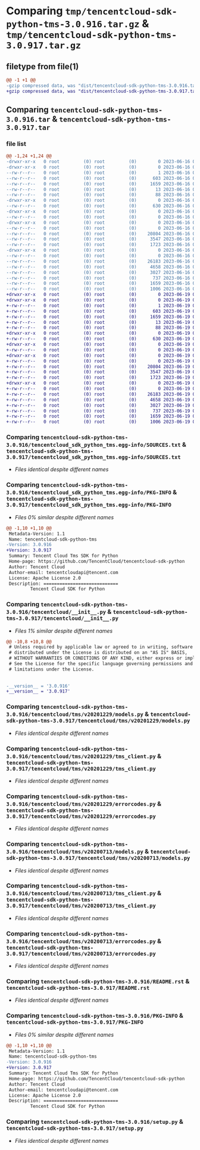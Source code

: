 # Comparing `tmp/tencentcloud-sdk-python-tms-3.0.916.tar.gz` & `tmp/tencentcloud-sdk-python-tms-3.0.917.tar.gz`

## filetype from file(1)

```diff
@@ -1 +1 @@
-gzip compressed data, was "dist/tencentcloud-sdk-python-tms-3.0.916.tar", last modified: Fri Jun 16 00:44:03 2023, max compression
+gzip compressed data, was "dist/tencentcloud-sdk-python-tms-3.0.917.tar", last modified: Mon Jun 19 00:35:59 2023, max compression
```

## Comparing `tencentcloud-sdk-python-tms-3.0.916.tar` & `tencentcloud-sdk-python-tms-3.0.917.tar`

### file list

```diff
@@ -1,24 +1,24 @@
-drwxr-xr-x   0 root         (0) root         (0)        0 2023-06-16 00:44:03.000000 tencentcloud-sdk-python-tms-3.0.916/
-drwxr-xr-x   0 root         (0) root         (0)        0 2023-06-16 00:44:03.000000 tencentcloud-sdk-python-tms-3.0.916/tencentcloud_sdk_python_tms.egg-info/
--rw-r--r--   0 root         (0) root         (0)        1 2023-06-16 00:44:03.000000 tencentcloud-sdk-python-tms-3.0.916/tencentcloud_sdk_python_tms.egg-info/dependency_links.txt
--rw-r--r--   0 root         (0) root         (0)      603 2023-06-16 00:44:03.000000 tencentcloud-sdk-python-tms-3.0.916/tencentcloud_sdk_python_tms.egg-info/SOURCES.txt
--rw-r--r--   0 root         (0) root         (0)     1659 2023-06-16 00:44:03.000000 tencentcloud-sdk-python-tms-3.0.916/tencentcloud_sdk_python_tms.egg-info/PKG-INFO
--rw-r--r--   0 root         (0) root         (0)       13 2023-06-16 00:44:03.000000 tencentcloud-sdk-python-tms-3.0.916/tencentcloud_sdk_python_tms.egg-info/top_level.txt
--rw-r--r--   0 root         (0) root         (0)       88 2023-06-16 00:44:03.000000 tencentcloud-sdk-python-tms-3.0.916/setup.cfg
-drwxr-xr-x   0 root         (0) root         (0)        0 2023-06-16 00:44:03.000000 tencentcloud-sdk-python-tms-3.0.916/tencentcloud/
--rw-r--r--   0 root         (0) root         (0)      630 2023-06-16 00:44:03.000000 tencentcloud-sdk-python-tms-3.0.916/tencentcloud/__init__.py
-drwxr-xr-x   0 root         (0) root         (0)        0 2023-06-16 00:44:03.000000 tencentcloud-sdk-python-tms-3.0.916/tencentcloud/tms/
--rw-r--r--   0 root         (0) root         (0)        0 2023-06-16 00:44:03.000000 tencentcloud-sdk-python-tms-3.0.916/tencentcloud/tms/__init__.py
-drwxr-xr-x   0 root         (0) root         (0)        0 2023-06-16 00:44:03.000000 tencentcloud-sdk-python-tms-3.0.916/tencentcloud/tms/v20201229/
--rw-r--r--   0 root         (0) root         (0)        0 2023-06-16 00:44:03.000000 tencentcloud-sdk-python-tms-3.0.916/tencentcloud/tms/v20201229/__init__.py
--rw-r--r--   0 root         (0) root         (0)    20804 2023-06-16 00:44:03.000000 tencentcloud-sdk-python-tms-3.0.916/tencentcloud/tms/v20201229/models.py
--rw-r--r--   0 root         (0) root         (0)     3547 2023-06-16 00:44:03.000000 tencentcloud-sdk-python-tms-3.0.916/tencentcloud/tms/v20201229/tms_client.py
--rw-r--r--   0 root         (0) root         (0)     1723 2023-06-16 00:44:03.000000 tencentcloud-sdk-python-tms-3.0.916/tencentcloud/tms/v20201229/errorcodes.py
-drwxr-xr-x   0 root         (0) root         (0)        0 2023-06-16 00:44:03.000000 tencentcloud-sdk-python-tms-3.0.916/tencentcloud/tms/v20200713/
--rw-r--r--   0 root         (0) root         (0)        0 2023-06-16 00:44:03.000000 tencentcloud-sdk-python-tms-3.0.916/tencentcloud/tms/v20200713/__init__.py
--rw-r--r--   0 root         (0) root         (0)    26183 2023-06-16 00:44:03.000000 tencentcloud-sdk-python-tms-3.0.916/tencentcloud/tms/v20200713/models.py
--rw-r--r--   0 root         (0) root         (0)     4658 2023-06-16 00:44:03.000000 tencentcloud-sdk-python-tms-3.0.916/tencentcloud/tms/v20200713/tms_client.py
--rw-r--r--   0 root         (0) root         (0)     3027 2023-06-16 00:44:03.000000 tencentcloud-sdk-python-tms-3.0.916/tencentcloud/tms/v20200713/errorcodes.py
--rw-r--r--   0 root         (0) root         (0)      737 2023-06-16 00:44:03.000000 tencentcloud-sdk-python-tms-3.0.916/README.rst
--rw-r--r--   0 root         (0) root         (0)     1659 2023-06-16 00:44:03.000000 tencentcloud-sdk-python-tms-3.0.916/PKG-INFO
--rw-r--r--   0 root         (0) root         (0)     1006 2023-06-16 00:44:03.000000 tencentcloud-sdk-python-tms-3.0.916/setup.py
+drwxr-xr-x   0 root         (0) root         (0)        0 2023-06-19 00:35:59.000000 tencentcloud-sdk-python-tms-3.0.917/
+drwxr-xr-x   0 root         (0) root         (0)        0 2023-06-19 00:35:59.000000 tencentcloud-sdk-python-tms-3.0.917/tencentcloud_sdk_python_tms.egg-info/
+-rw-r--r--   0 root         (0) root         (0)        1 2023-06-19 00:35:59.000000 tencentcloud-sdk-python-tms-3.0.917/tencentcloud_sdk_python_tms.egg-info/dependency_links.txt
+-rw-r--r--   0 root         (0) root         (0)      603 2023-06-19 00:35:59.000000 tencentcloud-sdk-python-tms-3.0.917/tencentcloud_sdk_python_tms.egg-info/SOURCES.txt
+-rw-r--r--   0 root         (0) root         (0)     1659 2023-06-19 00:35:59.000000 tencentcloud-sdk-python-tms-3.0.917/tencentcloud_sdk_python_tms.egg-info/PKG-INFO
+-rw-r--r--   0 root         (0) root         (0)       13 2023-06-19 00:35:59.000000 tencentcloud-sdk-python-tms-3.0.917/tencentcloud_sdk_python_tms.egg-info/top_level.txt
+-rw-r--r--   0 root         (0) root         (0)       88 2023-06-19 00:35:59.000000 tencentcloud-sdk-python-tms-3.0.917/setup.cfg
+drwxr-xr-x   0 root         (0) root         (0)        0 2023-06-19 00:35:59.000000 tencentcloud-sdk-python-tms-3.0.917/tencentcloud/
+-rw-r--r--   0 root         (0) root         (0)      630 2023-06-19 00:35:59.000000 tencentcloud-sdk-python-tms-3.0.917/tencentcloud/__init__.py
+drwxr-xr-x   0 root         (0) root         (0)        0 2023-06-19 00:35:59.000000 tencentcloud-sdk-python-tms-3.0.917/tencentcloud/tms/
+-rw-r--r--   0 root         (0) root         (0)        0 2023-06-19 00:35:59.000000 tencentcloud-sdk-python-tms-3.0.917/tencentcloud/tms/__init__.py
+drwxr-xr-x   0 root         (0) root         (0)        0 2023-06-19 00:35:59.000000 tencentcloud-sdk-python-tms-3.0.917/tencentcloud/tms/v20201229/
+-rw-r--r--   0 root         (0) root         (0)        0 2023-06-19 00:35:59.000000 tencentcloud-sdk-python-tms-3.0.917/tencentcloud/tms/v20201229/__init__.py
+-rw-r--r--   0 root         (0) root         (0)    20804 2023-06-19 00:35:59.000000 tencentcloud-sdk-python-tms-3.0.917/tencentcloud/tms/v20201229/models.py
+-rw-r--r--   0 root         (0) root         (0)     3547 2023-06-19 00:35:59.000000 tencentcloud-sdk-python-tms-3.0.917/tencentcloud/tms/v20201229/tms_client.py
+-rw-r--r--   0 root         (0) root         (0)     1723 2023-06-19 00:35:59.000000 tencentcloud-sdk-python-tms-3.0.917/tencentcloud/tms/v20201229/errorcodes.py
+drwxr-xr-x   0 root         (0) root         (0)        0 2023-06-19 00:35:59.000000 tencentcloud-sdk-python-tms-3.0.917/tencentcloud/tms/v20200713/
+-rw-r--r--   0 root         (0) root         (0)        0 2023-06-19 00:35:59.000000 tencentcloud-sdk-python-tms-3.0.917/tencentcloud/tms/v20200713/__init__.py
+-rw-r--r--   0 root         (0) root         (0)    26183 2023-06-19 00:35:59.000000 tencentcloud-sdk-python-tms-3.0.917/tencentcloud/tms/v20200713/models.py
+-rw-r--r--   0 root         (0) root         (0)     4658 2023-06-19 00:35:59.000000 tencentcloud-sdk-python-tms-3.0.917/tencentcloud/tms/v20200713/tms_client.py
+-rw-r--r--   0 root         (0) root         (0)     3027 2023-06-19 00:35:59.000000 tencentcloud-sdk-python-tms-3.0.917/tencentcloud/tms/v20200713/errorcodes.py
+-rw-r--r--   0 root         (0) root         (0)      737 2023-06-19 00:35:59.000000 tencentcloud-sdk-python-tms-3.0.917/README.rst
+-rw-r--r--   0 root         (0) root         (0)     1659 2023-06-19 00:35:59.000000 tencentcloud-sdk-python-tms-3.0.917/PKG-INFO
+-rw-r--r--   0 root         (0) root         (0)     1006 2023-06-19 00:35:59.000000 tencentcloud-sdk-python-tms-3.0.917/setup.py
```

### Comparing `tencentcloud-sdk-python-tms-3.0.916/tencentcloud_sdk_python_tms.egg-info/SOURCES.txt` & `tencentcloud-sdk-python-tms-3.0.917/tencentcloud_sdk_python_tms.egg-info/SOURCES.txt`

 * *Files identical despite different names*

### Comparing `tencentcloud-sdk-python-tms-3.0.916/tencentcloud_sdk_python_tms.egg-info/PKG-INFO` & `tencentcloud-sdk-python-tms-3.0.917/tencentcloud_sdk_python_tms.egg-info/PKG-INFO`

 * *Files 0% similar despite different names*

```diff
@@ -1,10 +1,10 @@
 Metadata-Version: 1.1
 Name: tencentcloud-sdk-python-tms
-Version: 3.0.916
+Version: 3.0.917
 Summary: Tencent Cloud Tms SDK for Python
 Home-page: https://github.com/TencentCloud/tencentcloud-sdk-python
 Author: Tencent Cloud
 Author-email: tencentcloudapi@tencent.com
 License: Apache License 2.0
 Description: ============================
         Tencent Cloud SDK for Python
```

### Comparing `tencentcloud-sdk-python-tms-3.0.916/tencentcloud/__init__.py` & `tencentcloud-sdk-python-tms-3.0.917/tencentcloud/__init__.py`

 * *Files 1% similar despite different names*

```diff
@@ -10,8 +10,8 @@
 # Unless required by applicable law or agreed to in writing, software
 # distributed under the License is distributed on an "AS IS" BASIS,
 # WITHOUT WARRANTIES OR CONDITIONS OF ANY KIND, either express or implied.
 # See the License for the specific language governing permissions and
 # limitations under the License.
 
 
-__version__ = '3.0.916'
+__version__ = '3.0.917'
```

### Comparing `tencentcloud-sdk-python-tms-3.0.916/tencentcloud/tms/v20201229/models.py` & `tencentcloud-sdk-python-tms-3.0.917/tencentcloud/tms/v20201229/models.py`

 * *Files identical despite different names*

### Comparing `tencentcloud-sdk-python-tms-3.0.916/tencentcloud/tms/v20201229/tms_client.py` & `tencentcloud-sdk-python-tms-3.0.917/tencentcloud/tms/v20201229/tms_client.py`

 * *Files identical despite different names*

### Comparing `tencentcloud-sdk-python-tms-3.0.916/tencentcloud/tms/v20201229/errorcodes.py` & `tencentcloud-sdk-python-tms-3.0.917/tencentcloud/tms/v20201229/errorcodes.py`

 * *Files identical despite different names*

### Comparing `tencentcloud-sdk-python-tms-3.0.916/tencentcloud/tms/v20200713/models.py` & `tencentcloud-sdk-python-tms-3.0.917/tencentcloud/tms/v20200713/models.py`

 * *Files identical despite different names*

### Comparing `tencentcloud-sdk-python-tms-3.0.916/tencentcloud/tms/v20200713/tms_client.py` & `tencentcloud-sdk-python-tms-3.0.917/tencentcloud/tms/v20200713/tms_client.py`

 * *Files identical despite different names*

### Comparing `tencentcloud-sdk-python-tms-3.0.916/tencentcloud/tms/v20200713/errorcodes.py` & `tencentcloud-sdk-python-tms-3.0.917/tencentcloud/tms/v20200713/errorcodes.py`

 * *Files identical despite different names*

### Comparing `tencentcloud-sdk-python-tms-3.0.916/README.rst` & `tencentcloud-sdk-python-tms-3.0.917/README.rst`

 * *Files identical despite different names*

### Comparing `tencentcloud-sdk-python-tms-3.0.916/PKG-INFO` & `tencentcloud-sdk-python-tms-3.0.917/PKG-INFO`

 * *Files 0% similar despite different names*

```diff
@@ -1,10 +1,10 @@
 Metadata-Version: 1.1
 Name: tencentcloud-sdk-python-tms
-Version: 3.0.916
+Version: 3.0.917
 Summary: Tencent Cloud Tms SDK for Python
 Home-page: https://github.com/TencentCloud/tencentcloud-sdk-python
 Author: Tencent Cloud
 Author-email: tencentcloudapi@tencent.com
 License: Apache License 2.0
 Description: ============================
         Tencent Cloud SDK for Python
```

### Comparing `tencentcloud-sdk-python-tms-3.0.916/setup.py` & `tencentcloud-sdk-python-tms-3.0.917/setup.py`

 * *Files identical despite different names*

